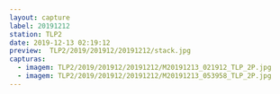 ```yaml
---
layout: capture
label: 20191212
station: TLP2
date: 2019-12-13 02:19:12
preview:  TLP2/2019/201912/20191212/stack.jpg
capturas:
  - imagem: TLP2/2019/201912/20191212/M20191213_021912_TLP_2P.jpg
  - imagem: TLP2/2019/201912/20191212/M20191213_053958_TLP_2P.jpg
---
```

